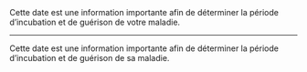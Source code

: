 <!---->Cette date est une information importante afin de déterminer la période d’incubation et de guérison de votre maladie.

---

<!---->Cette date est une information importante afin de déterminer la période d’incubation et de guérison de sa maladie.
